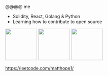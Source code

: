 ###  


<!-- 
Does this show up?
[![spotify-github-profile](https://spotify-github-profile.vercel.app/api/view?uid=matt-hope&cover_image=true&theme=novatorem)](https://github.com/kittinan/spotify-github-profile)

-->
@@@@ me 

- Solidity, React, Golang & Python
- Learning how to contribute to open source

<img src='https://user-images.githubusercontent.com/5713670/87202985-820dcb80-c2b6-11ea-9f56-7ec461c497c3.gif' width='100'>
<img src='https://miro.medium.com/max/384/0*A6EB_Ykks5bPp_rM.gif' width='100'>

<img src='https://user-images.githubusercontent.com/17298648/133652261-0f51769c-8983-46ac-80ce-4512e338f1d2.gif' width = '100'>


https://leetcode.com/matthope1/
